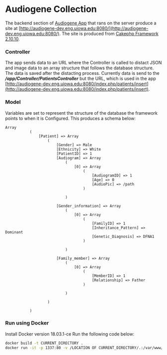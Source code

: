 # Audiogene Collection

The backend section of [Audiogene App](https://github.com/cnwakama/Audiogene_App) that rans on the server produce a site at [http://audiogene-dev.eng.uiowa.edu:8080/](http://audiogene-dev.eng.uiowa.edu:8080/). The site is produced from [Cakephp Framework 2.10.10](https://book.cakephp.org/2.0/en/contents.html). 

### Controller 
The app sends data to an URL where the Controller is called to distact JSON and image data to an array structure that follows the database structure. The data is saved after the distacting process. Currently data is send to the ***/app/Controller/PatientsController*** but the URL, which is used in the app [http://audiogene-dev.eng.uiowa.edu:8080/index.php/patients/insert](http://audiogene-dev.eng.uiowa.edu:8080/index.php/patients/insert).  

### Model
Variables are set to represent the structure of the database the framework points to when it is Configured. This produces a schema below:


``` 
Array
           (
               [Patient] => Array
                   (
                       [Gender] => Male
                       [Ethnicity] => White
                       [PatientID] => 1
                       [Audiogram] => Array
                           (
                               [0] => Array
                                   (
                                       [AudiogramID] => 1
                                       [Age] => 0
                                       [AudioPic] => /path
                                   )

                           )

                       [Gender_information] => Array
                           (
                               [0] => Array
                                   (
                                       [FamilyID] => 1
                                       [Inheritance_Pattern] => Dominant
                                       [Genetic_Diagnosis] => DFNA1
                                   )

                           )

                       [Family_member] => Array
                           (
                               [0] => Array
                                   (
                                       [MemberID] => 1
                                       [Relationship] => Father
                                   )

                           )

                   )

           )
```

### Run using Docker
Install Docker version 18.03.1-ce
Run the following code below:
```bash
docker build -t CURRENT_DIRECTORY .
docker run -it -p 1337:80 -v /LOCATION OF CURRENT_DIRECTORY/.:/var/www/html/audiogene_collection --name audio audiogene_collection
```
